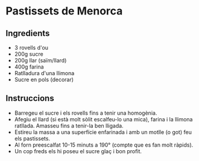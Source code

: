 # Pastissets de Menorca
## Ingredients

* 3 rovells d'ou
* 200g sucre
* 200g llar (saïm/llard)
* 400g farina
* Ratlladura d'una llimona
* Sucre en pols (decorar)

## Instruccions

* Barregeu el sucre i els rovells fins a tenir una homogènia.
* Afegiu el llard (si està molt sòlit escalfeu-lo una mica), farina i la llimona ratllada. Amasseu fins a tenir-la ben lligada.
* Estireu la massa a una superfície enfarinada i amb un motlle (o got) feu els pastissets.
* Al forn preescalfat 10-15 minuts a 190° (compte que es fan molt ràpids).
* Un cop freds els hi poseu el sucre glaç i bon profit.
